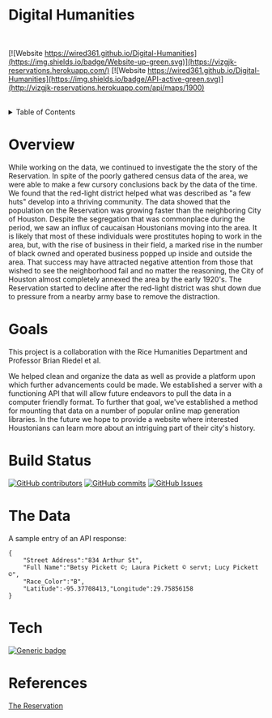 # Digital Humanities

<br>

[![Website https://wired361.github.io/Digital-Humanities](https://img.shields.io/badge/Website-up-green.svg)](https://vizgjk-reservations.herokuapp.com/)
[![Website https://wired361.github.io/Digital-Humanities](https://img.shields.io/badge/API-active-green.svg)](http://vizgjk-reservations.herokuapp.com/api/maps/1900)

<br>

<details>
<summary>Table of Contents</summary>

- [Overview](#overview)
- [Motivation](#goals)
- [Build Status](#build-status)
- [The Code](#the-data)
- [Framework](#tech)
- [Dependencies](#dependencies)
- [References](#references)

</details>

# Overview

While working on the data, we continued to investigate the the story of the Reservation. In spite of the poorly gathered census data of the area, we were able to make a few cursory conclusions back by the data of the time. We found that the red-light district helped what was described as "a few huts" develop into a thriving community. The data showed that the population on the Reservation was growing faster than the neighboring City of Houston. Despite the segregation that was commonplace during the period, we saw an influx of caucaisan Houstonians moving into the area. It is likely that most of these individuals were prostitutes hoping to work in the area, but, with the rise of business in their field, a marked rise in the number of black owned and operated business popped up inside and outside the area. That success may have attracted negative attention from those that wished to see the neighborhood fail and no matter the reasoning, the City of Houston almost completely annexed the area by the early 1920's. The Reservation started to decline after the red-light district was shut down due to pressure from a nearby army base to remove the distraction.

# Goals

This project is a collaboration with the Rice Humanities Department and Professor Brian Riedel et al.
<br>

We helped clean and organize the data as well as provide a platform upon which further advancements could be made. We established a server with a functioning API that will allow future endeavors to pull the data in a computer friendly format. To further that goal, we've established a method for mounting that data on a number of popular online map generation libraries. In the future we hope to provide a website where interested Houstonians can learn more about an intriguing part of their city's history.

# Build Status

[![GitHub contributors](https://img.shields.io/github/contributors/Wired361/Digital-Humanities.svg?color=blue)](https://GitHub.com/Wired361/Digital-Humanities/graphs/contributors/)
[![GitHub commits](https://img.shields.io/github/commit-activity/w/Wired361/Digital-Humanities.svg)](https://GitHub.com/Wired361/Digital-Humanities/commit/)
[![GitHub Issues](https://img.shields.io/github/issues/Wired361/Digital-Humanities.svg?color=blue)](https://GitHub.com/Wired361/Digital-Humanities/commit/)

# The Data

A sample entry of an API response:

```
{
    "Street Address":"834 Arthur St",
    "Full Name":"Betsy Pickett ©; Laura Pickett © servt; Lucy Pickett ©",
    "Race_Color":"B",
    "Latitude":-95.37708413,"Longitude":29.75856158
}
```

# Tech

[![Generic badge](https://img.shields.io/badge/Dependencies-8-blue.svg)](https://github.com/Wired361/Digital-Humanities/network/dependencies)

# References

[The Reservation](https://arcgis.com/apps/Cascade/index.html?appid=2262a3c6c67e4f1ebd2261ca8f82a267)
